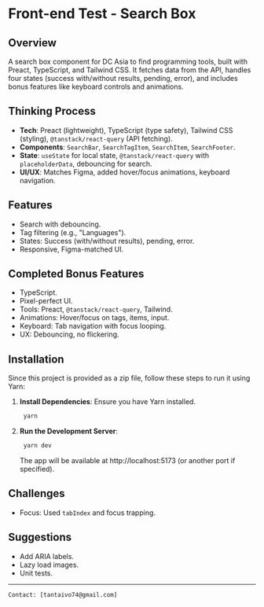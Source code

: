# Front-end Test - Search Box

## Overview

A search box component for DC Asia to find programming tools, built with Preact, TypeScript, and Tailwind CSS. It fetches data from the API, handles four states (success with/without results, pending, error), and includes bonus features like keyboard controls and animations.

## Thinking Process

- **Tech**: Preact (lightweight), TypeScript (type safety), Tailwind CSS (styling), `@tanstack/react-query` (API fetching).
- **Components**: `SearchBar`, `SearchTagItem`, `SearchItem`, `SearchFooter`.
- **State**: `useState` for local state, `@tanstack/react-query` with `placeholderData`, debouncing for search.
- **UI/UX**: Matches Figma, added hover/focus animations, keyboard navigation.

## Features

- Search with debouncing.
- Tag filtering (e.g., "Languages").
- States: Success (with/without results), pending, error.
- Responsive, Figma-matched UI.

## Completed Bonus Features

- TypeScript.
- Pixel-perfect UI.
- Tools: Preact, `@tanstack/react-query`, Tailwind.
- Animations: Hover/focus on tags, items, input.
- Keyboard: Tab navigation with focus looping.
- UX: Debouncing, no flickering.

## Installation

Since this project is provided as a zip file, follow these steps to run it using Yarn:

1. **Install Dependencies**:
   Ensure you have Yarn installed.

   ```bash
    yarn
   ```

2. **Run the Development Server**:

   ```bash
    yarn dev
   ```

   The app will be available at http://localhost:5173 (or another port if specified).

## Challenges

- Focus: Used `tabIndex` and focus trapping.

## Suggestions

- Add ARIA labels.
- Lazy load images.
- Unit tests.

---

```
Contact: [tantaivo74@gmail.com]

```
